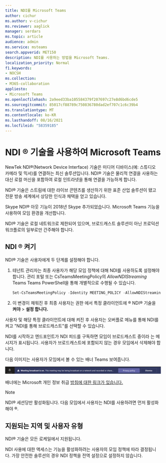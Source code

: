 ```yaml
---
title: NDI를 Microsoft Teams
author: cichur
ms.author: v-cichur
ms.reviewer: aaglick
manager: serdars
ms.topic: article
audience: admin
ms.service: msteams
search.appverid: MET150
description: NDI를 사용하는 방법을 Microsoft Teams.
localization_priority: Normal
f1.keywords:
- NOCSH
ms.collection:
- M365-collaboration
appliesto:
- Microsoft Teams
ms.openlocfilehash: 2a9eed33ba105584379f207697c27e8d6bd6cde5
ms.sourcegitcommit: 85017cf88789c750836780dad2ef707c1c6c39b4
ms.translationtype: MT
ms.contentlocale: ko-KR
ms.lasthandoff: 08/16/2021
ms.locfileid: "58359185"
---
```

# <a name="use-ndi-technology-in-microsoft-teams"></a>NDI ® 기술을 사용하여 Microsoft Teams

 NewTek NDI®(Network Device Interface) 기술은 미디어 디바이스(예: 스튜디오 카메라 및 믹서)를 연결하는 최신 솔루션입니다. NDI® 기술은 물리적 연결을 사용하는 대신 로컬 머신을 포함하여 로컬 인트라넷을 통해 연결을 가능하게 합니다.

NDI® 기술은 스트림에 대한 라이브 콘텐츠를 생산하기 위한 표준 산업 솔루션이 됐고 전문 방송 세계에서 상당한 인식과 채택을 얻고 있습니다.

Skype NDI® 아웃 기능이 2018년 Skype 추가되었습니다. Microsoft Teams 기능을 사용하여 모임 환경을 개선합니다.

NDI® 기술은 로컬 네트워크로 제한되어 있으며, 브로드캐스트 솔루션이 아닌 프로덕션 워크플로의 일부로만 간주해야 합니다.

## <a name="turn-on-ndi-technology"></a>NDI ® 켜기

NDI® 기술은 사용자에게 두 단계를 설정해야 합니다.

1. 테넌트 관리자는 최종 사용자가 해당 모임 정책에 대해 NDI를 사용하도록 설정해야 합니다. 관리 포털 또는 CsTeamsMeetingPolicy의 _AllowNDIStreaming_ Teams Teams PowerShell을 통해 개별적으로 수행될 수 있습니다.

    ```PowerShell
    Set-CsTeamsMeetingPolicy -Identity MEETING_POLICY -AllowNDIStreaming $true
    ```

2. 이 변경이 채워진 후 최종 사용자는 권한 에서 특정 클라이언트에 ® NDI® 기술을 **켜야**  >  **설정 합니다.**

사용자 및 해당 특정 클라이언트에 대해 켜진 후 사용자는 오버플로 메뉴를 통해 NDI를 켜고 "NDI를 통해 브로드캐스트"를 선택할 수 있습니다.

NDI를 시작하고 엔드포인트가 NDI 피드를 구독하면 모임이 브로드캐스트 중이라 는 메시지가 표시됩니다. 사용자가 브로드캐스트에 포함되지 않는 경우 모임에서 삭제해야 합니다.

다음 이미지는 사용자가 모임에서 볼 수 있는 배너 Teams 보여줍니다.

![그는 ® 모임에 표시하는 기술 Teams 배너입니다.](media/NDI-disclosure.png)

배너에는 Microsoft 개인 정보 취급 [방침에 대한 링크가 있습니다.](https://aka.ms/teamsprivacy)

> [!NOTE]
> NDI® 세션당만 활성화됩니다. 다음 모임에서 사용자는 NDI를 사용하려면 먼저 활성화해야 ®.

## <a name="supported-locales-and-user-types"></a>지원되는 지역 및 사용자 유형

NDI® 기술은 모든 로케일에서 지원됩니다.

NDI 사용에 대한 액세스는 기능을 활성화하려는 사용자의 모임 정책에 따라 결정됩니다. 가장 안전한 솔루션의 경우 NDI 정책을 전역 설정으로 설정하지 않습니다.
